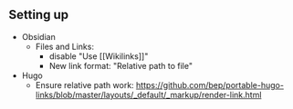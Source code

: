 ## Setting up

* Obsidian
  * Files and Links: 
    * disable "Use [[Wikilinks]]"
    * New link format: "Relative path to file"
* Hugo
  * Ensure relative path work: https://github.com/bep/portable-hugo-links/blob/master/layouts/_default/_markup/render-link.html

